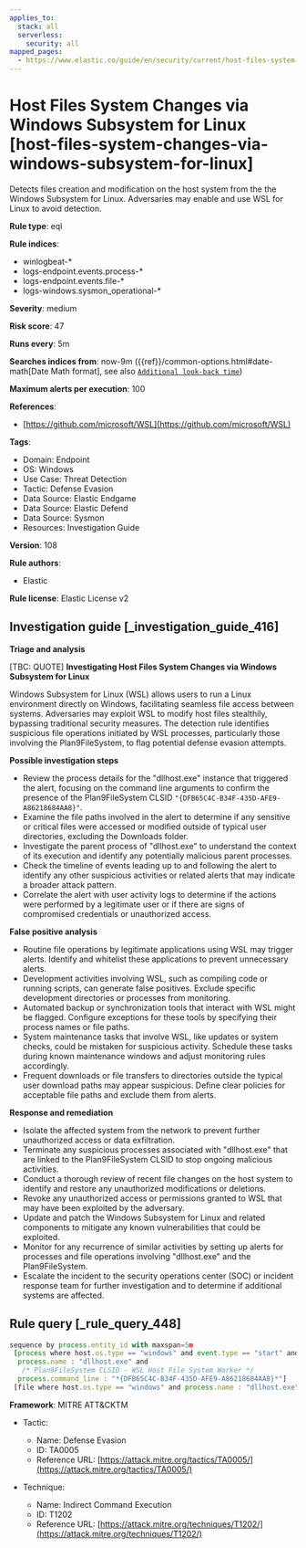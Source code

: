 ```yaml
---
applies_to:
  stack: all
  serverless:
    security: all
mapped_pages:
  - https://www.elastic.co/guide/en/security/current/host-files-system-changes-via-windows-subsystem-for-linux.html
---
```


# Host Files System Changes via Windows Subsystem for Linux [host-files-system-changes-via-windows-subsystem-for-linux]

Detects files creation and modification on the host system from the the Windows Subsystem for Linux. Adversaries may enable and use WSL for Linux to avoid detection.

**Rule type**: eql

**Rule indices**:

* winlogbeat-*
* logs-endpoint.events.process-*
* logs-endpoint.events.file-*
* logs-windows.sysmon_operational-*

**Severity**: medium

**Risk score**: 47

**Runs every**: 5m

**Searches indices from**: now-9m ({{ref}}/common-options.html#date-math[Date Math format], see also [`Additional look-back time`](docs-content://solutions/security/detect-and-alert/create-detection-rule.md#rule-schedule))

**Maximum alerts per execution**: 100

**References**:

* [https://github.com/microsoft/WSL](https://github.com/microsoft/WSL)

**Tags**:

* Domain: Endpoint
* OS: Windows
* Use Case: Threat Detection
* Tactic: Defense Evasion
* Data Source: Elastic Endgame
* Data Source: Elastic Defend
* Data Source: Sysmon
* Resources: Investigation Guide

**Version**: 108

**Rule authors**:

* Elastic

**Rule license**: Elastic License v2

## Investigation guide [_investigation_guide_416]

**Triage and analysis**

[TBC: QUOTE]
**Investigating Host Files System Changes via Windows Subsystem for Linux**

Windows Subsystem for Linux (WSL) allows users to run a Linux environment directly on Windows, facilitating seamless file access between systems. Adversaries may exploit WSL to modify host files stealthily, bypassing traditional security measures. The detection rule identifies suspicious file operations initiated by WSL processes, particularly those involving the Plan9FileSystem, to flag potential defense evasion attempts.

**Possible investigation steps**

* Review the process details for the "dllhost.exe" instance that triggered the alert, focusing on the command line arguments to confirm the presence of the Plan9FileSystem CLSID `"{DFB65C4C-B34F-435D-AFE9-A86218684AA8}"`.
* Examine the file paths involved in the alert to determine if any sensitive or critical files were accessed or modified outside of typical user directories, excluding the Downloads folder.
* Investigate the parent process of "dllhost.exe" to understand the context of its execution and identify any potentially malicious parent processes.
* Check the timeline of events leading up to and following the alert to identify any other suspicious activities or related alerts that may indicate a broader attack pattern.
* Correlate the alert with user activity logs to determine if the actions were performed by a legitimate user or if there are signs of compromised credentials or unauthorized access.

**False positive analysis**

* Routine file operations by legitimate applications using WSL may trigger alerts. Identify and whitelist these applications to prevent unnecessary alerts.
* Development activities involving WSL, such as compiling code or running scripts, can generate false positives. Exclude specific development directories or processes from monitoring.
* Automated backup or synchronization tools that interact with WSL might be flagged. Configure exceptions for these tools by specifying their process names or file paths.
* System maintenance tasks that involve WSL, like updates or system checks, could be mistaken for suspicious activity. Schedule these tasks during known maintenance windows and adjust monitoring rules accordingly.
* Frequent downloads or file transfers to directories outside the typical user download paths may appear suspicious. Define clear policies for acceptable file paths and exclude them from alerts.

**Response and remediation**

* Isolate the affected system from the network to prevent further unauthorized access or data exfiltration.
* Terminate any suspicious processes associated with "dllhost.exe" that are linked to the Plan9FileSystem CLSID to stop ongoing malicious activities.
* Conduct a thorough review of recent file changes on the host system to identify and restore any unauthorized modifications or deletions.
* Revoke any unauthorized access or permissions granted to WSL that may have been exploited by the adversary.
* Update and patch the Windows Subsystem for Linux and related components to mitigate any known vulnerabilities that could be exploited.
* Monitor for any recurrence of similar activities by setting up alerts for processes and file operations involving "dllhost.exe" and the Plan9FileSystem.
* Escalate the incident to the security operations center (SOC) or incident response team for further investigation and to determine if additional systems are affected.


## Rule query [_rule_query_448]

```js
sequence by process.entity_id with maxspan=5m
 [process where host.os.type == "windows" and event.type == "start" and
  process.name : "dllhost.exe" and
   /* Plan9FileSystem CLSID - WSL Host File System Worker */
  process.command_line : "*{DFB65C4C-B34F-435D-AFE9-A86218684AA8}*"]
 [file where host.os.type == "windows" and process.name : "dllhost.exe" and not file.path : "?:\\Users\\*\\Downloads\\*"]
```

**Framework**: MITRE ATT&CKTM

* Tactic:

    * Name: Defense Evasion
    * ID: TA0005
    * Reference URL: [https://attack.mitre.org/tactics/TA0005/](https://attack.mitre.org/tactics/TA0005/)

* Technique:

    * Name: Indirect Command Execution
    * ID: T1202
    * Reference URL: [https://attack.mitre.org/techniques/T1202/](https://attack.mitre.org/techniques/T1202/)



